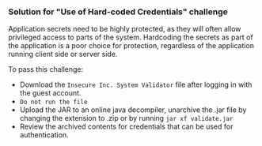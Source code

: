 ### Solution for "Use of Hard-coded Credentials" challenge

Application secrets need to be highly protected, as they will often allow privileged access to parts of the system.
Hardcoding the secrets as part of the application is a poor choice for protection, regardless of the application running client side or server side.


To pass this challenge: 

- Download the `Insecure Inc. System Validator` file after logging in with the guest account.
- `Do not run the file`
- Upload the JAR to an online java decompiler, unarchive the .jar file by changing the extension to .zip or by running `jar xf validate.jar`
- Review the archived contents for credentials that can be used for authentication.